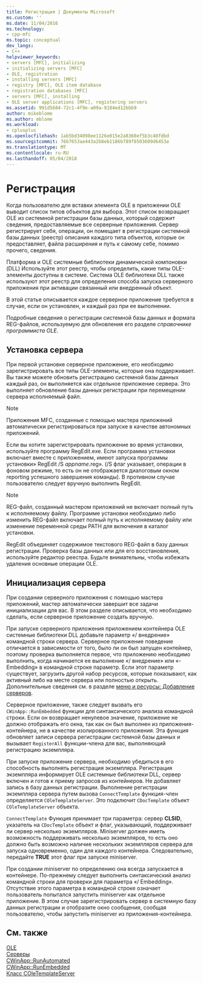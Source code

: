 ```yaml
---
title: Регистрация | Документы Microsoft
ms.custom: ''
ms.date: 11/04/2016
ms.technology:
- cpp-mfc
ms.topic: conceptual
dev_langs:
- C++
helpviewer_keywords:
- servers [MFC], initializing
- initializing servers [MFC]
- OLE, registration
- installing servers [MFC]
- registry [MFC], OLE item database
- registration databases [MFC]
- servers [MFC], installing
- OLE server applications [MFC], registering servers
ms.assetid: 991d5684-72c1-4f9e-a09a-9184ed12bbb9
author: mikeblome
ms.author: mblome
ms.workload:
- cplusplus
ms.openlocfilehash: 1ab5bd34098ee1126e015e2a8368ef5b3c48fdbd
ms.sourcegitcommit: 76b7653ae443a2b8eb1186b789f8503609d6453e
ms.translationtype: MT
ms.contentlocale: ru-RU
ms.lasthandoff: 05/04/2018
---
```

# <a name="registration"></a>Регистрация
Когда пользователю для вставки элемента OLE в приложении OLE выводит список типов объектов для выбора. Этот список возвращает OLE из системной регистрации базы данных, который содержит сведения, предоставляемые все серверные приложения. Сервер регистрирует себя, операции, он помещает в регистрации системной базы данных (реестр) описания каждого типа объектов, которые он предоставляет, файла расширения и путь к самому себе, помимо прочего, сведения.  
  
 Платформа и OLE системные библиотеки динамической компоновки (DLL) Используйте этот реестр, чтобы определить, какие типы OLE-элементы доступны в системе. Система OLE библиотеки DLL также используют этот реестр для определения способа запуска серверного приложения при активации связанный или внедренный объект.  
  
 В этой статье описывается каждое серверное приложение требуется в случае, если он установлен, и каждый раз при ее выполнении.  
  
 Подробные сведения о регистрации системной базы данных и формата REG-файлов, используемую для обновления его разделе *справочнике программиста OLE*.  
  
##  <a name="_core_server_installation"></a> Установка сервера  
 При первой установке серверное приложение, его необходимо зарегистрировать все типы OLE-элементы, которые она поддерживает. Вы также можете обновить регистрацию системной базы данных каждый раз, он выполняется как отдельное приложение сервера. Это выполняет обновление базы данных регистрации при перемещении сервера исполняемый файл.  
  
> [!NOTE]
>  Приложения MFC, созданные с помощью мастера приложений автоматически регистрироваться при запуске в качестве автономных приложений.  
  
 Если вы хотите зарегистрировать приложение во время установки, используйте программу RegEdit.exe. Если программа установки включает вместе с приложением, имеют запуска программы установки» RegEdit /S *appname*.reg». (/S флаг указывает, операции в фоновом режиме, то есть он не отображается диалоговым окном reporting успешного завершения команды). В противном случае пользователю следует вручную выполнить RegEdit.  
  
> [!NOTE]
>  REG-файл, созданный мастером приложений не включает полный путь к исполняемому файлу. Программе установки необходимо либо изменить REG-файл включает полный путь к исполняемому файлу или изменение переменной среды PATH для включения в каталог установки.  
  
 RegEdit объединяет содержимое текстового REG-файл в базу данных регистрации. Проверка базы данных или для его восстановления, используйте редактор реестра. Будьте внимательны, чтобы избежать удаления основные операции OLE.  
  
##  <a name="_core_server_initialization"></a> Инициализация сервера  
 При создании серверного приложения с помощью мастера приложений, мастер автоматически завершит все задачи инициализации для вас. В этом разделе описывается, что необходимо сделать, если серверное приложение создать вручную.  
  
 При запуске серверного приложения приложением контейнера OLE системные библиотеки DLL добавьте параметр «/ внедрение» командной строки сервера. Серверное приложение поведение отличается в зависимости от того, было ли он был запущен контейнер, поэтому проверка выполняется первое, что приложению необходимо выполнить, когда начинается ее выполнение «/ внедрение» или «-Embedding» в командной строке параметр. Если этот параметр существует, загрузить другой набор ресурсов, которые показывают, как активный либо на месте сервера или полностью открыть. Дополнительные сведения см. в разделе [меню и ресурсы: Добавление серверов](../mfc/menus-and-resources-server-additions.md).  
  
 Серверное приложение, также следует вызвать его `CWinApp::RunEmbedded` функции для синтаксического анализа командной строки. Если он возвращает ненулевое значение, приложение не должно отображать его окна, так как он был выполнен из приложения-контейнера, не в качестве изолированного приложения. Эта функция обновляет записи сервера регистрации системной базы данных и вызывает `RegisterAll` функции-члена для вас, выполняющий регистрацию экземпляра.  
  
 При запуске приложение сервера, необходимо убедиться в его способность выполнять регистрация экземпляра. Регистрация экземпляра информирует OLE системные библиотеки DLL, сервер включен и готов к приему запросов из контейнеров. Не добавляет запись в базу данных регистрации. Выполнение регистрации экземпляра сервера путем вызова `ConnectTemplate` функция-член определяется `COleTemplateServer`. Это подключит `CDocTemplate` объект `COleTemplateServer` объекта.  
  
 `ConnectTemplate` Функция принимает три параметра: сервер **CLSID**, указатель на `CDocTemplate` объект и флаг, указывающий, поддерживает ли сервер несколько экземпляров. Miniserver должен иметь возможность поддерживать несколько экземпляров, то есть оно должно быть возможно наличие нескольких экземпляров сервера для запуска одновременно, один для каждого контейнера. Следовательно, передайте **TRUE** этот флаг при запуске miniserver.  
  
 При создании miniserver по определению она всегда запускается в контейнере. По-прежнему следует выполнить синтаксический анализ командной строки для проверки для параметра «/ Embedding». Отсутствие этого параметра в командной строке означает пользователь попытался запустить miniserver как отдельное приложение. В этом случае зарегистрировать сервер в системную базу данных регистрации и отобразите окно сообщения, сообщая пользователю, чтобы запустить miniserver из приложения-контейнера.  
  
## <a name="see-also"></a>См. также  
 [OLE](../mfc/ole-in-mfc.md)   
 [Серверы](../mfc/servers.md)   
 [CWinApp::RunAutomated](../mfc/reference/cwinapp-class.md#runautomated)   
 [CWinApp::RunEmbedded](../mfc/reference/cwinapp-class.md#runembedded)   
 [Класс COleTemplateServer](../mfc/reference/coletemplateserver-class.md)

